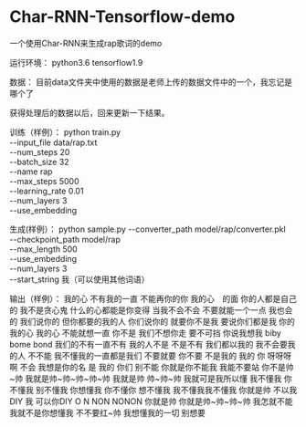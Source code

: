 # Char-RNN-Tensorflow-demo
 一个使用Char-RNN来生成rap歌词的demo

运行环境：
  python3.6
  tensorflow1.9
  
数据：
  目前data文件夹中使用的数据是老师上传的数据文件中的一个，我忘记是哪个了
  
  获得处理后的数据以后，回来更新一下结果。

训练（样例）：
  python train.py  \
  --input_file data/rap.txt \
  --num_steps 20 \
  --batch_size 32 \
  --name rap \
  --max_steps 5000 \
  --learning_rate 0.01 \
  --num_layers 3 \
  --use_embedding
  
生成(样例）：
  python sample.py --converter_path model/rap/converter.pkl \
  --checkpoint_path  model/rap  \
  --max_length 500  \
  --use_embedding \
  --num_layers 3 \
  --start_string 我（可以使用其他词语）

输出（样例）：
我的心
不有我的一直 不能再你的你
我的心　的面
你的人都是自己的
我不是贪心鬼
什么的心都能是你变得
当我不会不会
不要就能一个一点
我也会的
我们说你的
但你都要的我的人
你们说你的
就要你不是我
要说你们都是我
你的我的心
我的心
不能就想一直 你不是
我们不想你走
要不可挡
你说我想我 biby bome bond
我们的不有一直不有 我的人不是
不是不有 我们都以我的
我不会要我的人 不不能
我不懂我的一直都是我们
不要就要 你不要
不是我的  我的    你         呀呀呀啊  不会
我想是你的名   是 我的
你们 别不能
你就是你不能我 我能不要站
你不是帅~帅
我就是帅~帅~帅~帅~帅
我就是帅 帅~帅~帅
我就可是我所以懂
我不懂我 你不懂我
别不懂我 你想懂我
你不懂你 想不懂我
我不懂我我不懂我
你就是帅
不以我DIY 我 可以你DIY   O N NON NONON
你就是帅
你就是帅~帅~帅~帅
我怎就不能
我就不是你想懂我 不不要红~帅
我想懂我的一切
别想要

